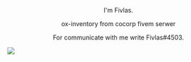 <p align='center'>
I'm Fivlas.
</p>
<p align='center'>
ox-inventory from cocorp fivem serwer
</p>
<p align='center'>For communicate with me write Fivlas#4503.</p>
<img src="https://cdn.discordapp.com/attachments/1021844425569222778/1078290162301288488/image.png">

